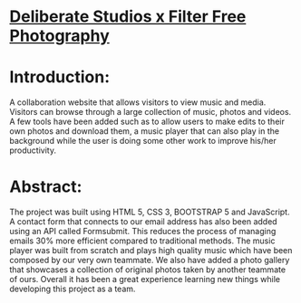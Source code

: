 # [Deliberate Studios x Filter Free Photography](https://rithvikbhat.github.io/DSxFFP/)

# Introduction:
A collaboration website that allows visitors to view music and media. Visitors can browse through a large collection of music, photos and videos. A few tools have been added such as to allow users to make edits to their own photos and download them, a music player that can also play in the background while the user is doing some other work to improve his/her productivity.

# Abstract:
The project was built using HTML 5, CSS 3, BOOTSTRAP 5 and JavaScript. A contact form that connects to our email address has also been added using an API called Formsubmit. This reduces the process of managing emails 30% more efficient compared to traditional methods. The music player was built from scratch and plays high quality music which have been composed by our very own teammate. We also have added a photo gallery that showcases a collection of original photos taken by another teammate of ours. Overall it has been a great experience learning new things while developing this project as a team.
